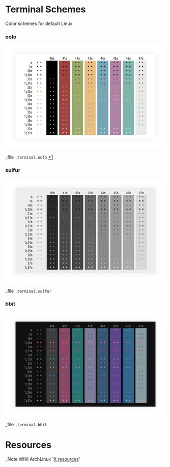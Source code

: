 Terminal Schemes
=========
Color schemes for default Linux

### oolo
![Screenshot](screenshots/terminal_oolo.png)

_file `.terminal.oolo` [+1](https://github.com/appath/Terminal/blob/master/schemes/.terminal.oolo)

### sulfur
![Screenshot](screenshots/terminal_sulfur.png)

_file `.terminal.sulfur`

### bbit
![Screenshot](screenshots/terminal_bbit.png)

_file `.terminal.bbit`

Resources
=========
_Note WIKI ArchLinux '[X resources](https://wiki.archlinux.org/index.php/X_resources)'
